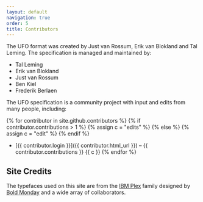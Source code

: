 ```yaml
---
layout: default
navigation: true
order: 5
title: Contributors
---
```


The UFO format was created by Just van Rossum, Erik van Blokland and Tal Leming. The specification is managed and maintained by:

- Tal Leming
- Erik van Blokland
- Just van Rossum
- Ben Kiel
- Frederik Berlaen

The UFO specification is a community project with input and edits from many people, including:

{% for contributor in site.github.contributors %}
	{% if contributor.contributions > 1 %}
		{% assign c = "edits" %}
	{% else %}
		{% assign c = "edit" %}
	{% endif %}
- [{{ contributor.login }}]({{ contributor.html_url }}) – {{ contributor.contributions }} {{ c }}
{% endfor %}

## Site Credits

The typefaces used on this site are from the [IBM Plex](https://www.ibm.com/plex/) family designed by [Bold Monday](https://www.boldmonday.com) and a wide array of collaborators.